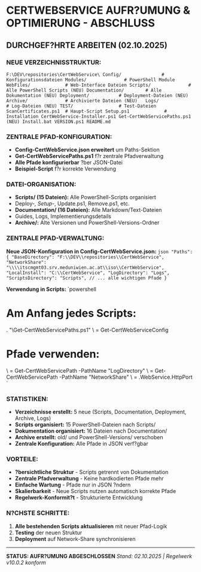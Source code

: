 # CERTWEBSERVICE AUFR?UMUNG & OPTIMIERUNG - ABSCHLUSS

##  DURCHGEF?HRTE ARBEITEN (02.10.2025)

###  NEUE VERZEICHNISSTRUKTUR:
`
F:\DEV\repositories\CertWebService\
  Config/               # Konfigurationsdateien
  Modules/              # PowerShell Module  
  WebFiles/             # Web-Interface Dateien
  Scripts/              # Alle PowerShell Scripts (NEU)
  Documentation/        # Alle Dokumentation (NEU)
  Deployment/           # Deployment-Dateien (NEU)
  Archive/              # Archivierte Dateien (NEU)  
  Logs/                 # Log-Dateien (NEU)
  TEST/                 # Test-Dateien
  ScanCertificates.ps1  # Haupt-Script
  Setup.ps1             # Installation
  CertWebService-Installer.ps1
  Get-CertWebServicePaths.ps1 (NEU)
  Install.bat
  VERSION.ps1
  README.md
`

###  ZENTRALE PFAD-KONFIGURATION:
-  **Config-CertWebService.json erweitert** um Paths-Sektion
-  **Get-CertWebServicePaths.ps1** f?r zentrale Pfadverwaltung
-  **Alle Pfade konfigurierbar** ?ber JSON-Datei
-  **Beispiel-Script** f?r korrekte Verwendung

###  DATEI-ORGANISATION:
-  **Scripts/ (15 Dateien):** Alle PowerShell-Scripts organisiert
  - Deploy-*, Setup-*, Update.ps1, Remove.ps1, etc.
-  **Documentation/ (16 Dateien):** Alle Markdown/Text-Dateien
  - Guides, Logs, Implementierungsdetails
-  **Archive/:** Alte Versionen und PowerShell-Versions-Ordner

###  ZENTRALE PFAD-VERWALTUNG:

**Neue JSON-Konfiguration in Config-CertWebService.json:**
`json
"Paths": {
  "BaseDirectory": "F:\\DEV\\repositories\\CertWebService",
  "NetworkShare": "\\\\itscmgmt03.srv.meduniwien.ac.at\\iso\\CertWebService",
  "LocalInstall": "C:\\CertWebService",
  "LogDirectory": "Logs",
  "ScriptsDirectory": "Scripts",
  // ... alle wichtigen Pfade
}
`

**Verwendung in Scripts:**
`powershell
# Am Anfang jedes Scripts:
. "\\Get-CertWebServicePaths.ps1"
\ = Get-CertWebServiceConfig

# Pfade verwenden:
\ = Get-CertWebServicePath -PathName "LogDirectory"
\ = Get-CertWebServicePath -PathName "NetworkShare"
\ = \.WebService.HttpPort
`

###  STATISTIKEN:
- **Verzeichnisse erstellt:** 5 neue (Scripts, Documentation, Deployment, Archive, Logs)
- **Scripts organisiert:** 15 PowerShell-Dateien nach Scripts/
- **Dokumentation organisiert:** 16 Dateien nach Documentation/
- **Archive erstellt:** old/ und PowerShell-Versions/ verschoben
- **Zentrale Konfiguration:** Alle Pfade in JSON verf?gbar

###  VORTEILE:
-  **?bersichtliche Struktur** - Scripts getrennt von Dokumentation
-  **Zentrale Pfadverwaltung** - Keine hardkodierten Pfade mehr
-  **Einfache Wartung** - Pfade nur in JSON ?ndern
-  **Skalierbarkeit** - Neue Scripts nutzen automatisch korrekte Pfade
-  **Regelwerk-Konformit?t** - Strukturierte Entwicklung

###  N?CHSTE SCHRITTE:
1. **Alle bestehenden Scripts aktualisieren** mit neuer Pfad-Logik
2. **Testing** der neuen Struktur
3. **Deployment** auf Network-Share synchronisieren

---

**STATUS:  AUFR?UMUNG ABGESCHLOSSEN**
*Stand: 02.10.2025 | Regelwerk v10.0.2 konform*
